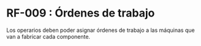 # RF-009 : Órdenes de trabajo

Los operarios deben poder asignar órdenes de trabajo a las máquinas que van a fabricar cada componente.
